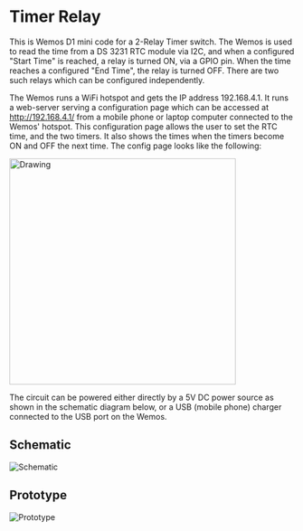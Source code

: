 # Timer Relay

This is Wemos D1 mini code for a 2-Relay Timer switch.
The Wemos is used to read the time from a DS 3231 RTC module via I2C, and when a configured "Start Time" is reached, a relay is turned ON, via a GPIO pin. When the time reaches a configured "End Time", the relay is turned OFF. 
There are two such relays which can be configured independently.

The Wemos runs a WiFi hotspot and gets the IP address 192.168.4.1. It runs a web-server serving a configuration page which can be accessed at http://192.168.4.1/  from a mobile phone or laptop computer connected to the Wemos' hotspot. This configuration page allows the user to set the RTC time, and the two timers. It also shows the times when the timers become ON and OFF the next time.
The config page looks like the following:

<img src="https://github.com/ajithvasudevan/TimerRelay/raw/master/TimerRelay%20-%20Web%20UI.png" alt="Drawing" width="400px"/>

The circuit can be powered either directly by a 5V DC power source as shown in the schematic diagram below, or a USB (mobile phone) charger connected to the USB port on the Wemos.


## Schematic

![Schematic](https://github.com/ajithvasudevan/TimerRelay/raw/master/TimerRelay.png)


## Prototype
![Prototype](https://github.com/ajithvasudevan/TimerRelay/raw/master/TimerRelay%20-%20Prototype.jpg)
